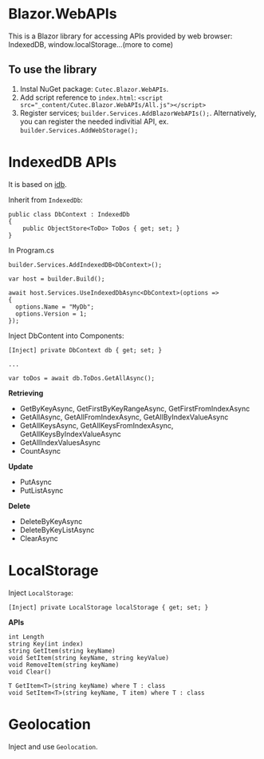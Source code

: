 # Blazor.WebAPIs
This is a Blazor library for accessing APIs provided by web browser: IndexedDB, window.localStorage...(more to come)

## To use the library
1. Instal NuGet package: ```Cutec.Blazor.WebAPIs```.
2. Add script reference to ```index.html```: ```<script src="_content/Cutec.Blazor.WebAPIs/All.js"></script>```
3. Register services; ```builder.Services.AddBlazorWebAPIs();```. Alternatively, you can register the needed indivitial API, ex. ```builder.Services.AddWebStorage();```
 
# IndexedDB APIs
It is based on [idb](https://github.com/jakearchibald/idb).

Inherit from ```IndexedDb```:
```CSharp
public class DbContext : IndexedDb
{
    public ObjectStore<ToDo> ToDos { get; set; }
}    
```

In Program.cs
```CSharp
builder.Services.AddIndexedDB<DbContext>();

var host = builder.Build();

await host.Services.UseIndexedDbAsync<DbContext>(options =>
{
  options.Name = "MyDb";
  options.Version = 1;
});
```

Inject DbContent into Components:
```CSharp
[Inject] private DbContext db { get; set; }

...

var toDos = await db.ToDos.GetAllAsync();
```

**Retrieving**
- GetByKeyAsync, GetFirstByKeyRangeAsync, GetFirstFromIndexAsync
- GetAllAsync, GetAllFromIndexAsync, GetAllByIndexValueAsync
- GetAllKeysAsync, GetAllKeysFromIndexAsync, GetAllKeysByIndexValueAsync
- GetAllIndexValuesAsync
- CountAsync

**Update**
- PutAsync
- PutListAsync

**Delete**
- DeleteByKeyAsync
- DeleteByKeyListAsync
- ClearAsync

# LocalStorage
Inject ```LocalStorage```:
```CSharp
[Inject] private LocalStorage localStorage { get; set; }
```

**APIs**
```CSharp
int Length
string Key(int index)
string GetItem(string keyName)
void SetItem(string keyName, string keyValue)
void RemoveItem(string keyName)
void Clear()

T GetItem<T>(string keyName) where T : class
void SetItem<T>(string keyName, T item) where T : class
```
# Geolocation
Inject and use ```Geolocation```.
